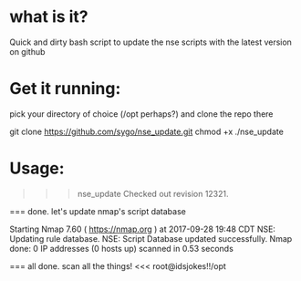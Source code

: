 # what is it?
Quick and dirty bash script to update the nse scripts with the latest version on github

# Get it running:
pick your directory of choice (/opt perhaps?) and clone the repo there

git clone https://github.com/sygo/nse_update.git
chmod +x ./nse_update

# Usage:

>>> nse_update
Checked out revision 12321.

 === done. let's update nmap's script database 

Starting Nmap 7.60 ( https://nmap.org ) at 2017-09-28 19:48 CDT
NSE: Updating rule database.
NSE: Script Database updated successfully.
Nmap done: 0 IP addresses (0 hosts up) scanned in 0.53 seconds

 === all done. scan all the things! 
<<< root@idsjokes!!/opt  
>>> 
